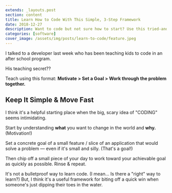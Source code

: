 ```yaml
---
extends: _layouts.post
section: content
title: Learn How to Code With This Simple, 3-Step Framework
date: 2018-12-27
description: Want to code but not sure how to start? Use this tried-and-true framework to get started — even if programming seems scary.
categories: [software]
cover_image: /assets/img/posts/learn-to-code/feature.jpeg
---
```


I talked to a developer last week who has been teaching kids to code in an after school program.

His teaching secret??

Teach using this format: **Motivate > Set a Goal > Work through the problem together.**

## Keep It Simple & Move Fast
I think it's a helpful starting place when the big, scary idea of "CODING" seems intimidating.

Start by understanding **what** you want to change in the world and **why.** (Motivation!)

Set a concrete goal of a small feature / slice of an application that would solve a problem — even if it's small and silly. (That's a goal!)

Then chip off a small piece of your day to work toward your achievable goal as quickly as possible. Rinse & repeat.

It's not a bulletproof way to learn code. (I mean... Is there a "right" way to learn?) But, I think it's a useful framework for biting off a quick win when someone's just dipping their toes in the water.
